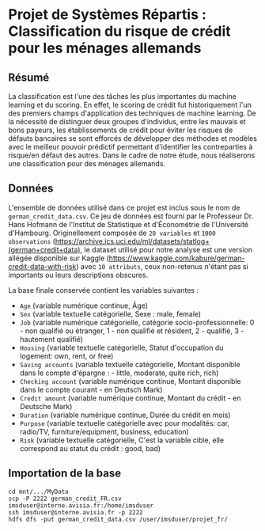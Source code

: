 # Projet de Systèmes Répartis : Classification du risque de crédit pour les ménages allemands

## Résumé

La classification est l'une des tâches les plus importantes du machine learning et du scoring. En effet, le scoring de crédit fut historiquement l'un des premiers champs d'application des techniques de machine learning. De la nécessité de distinguer deux groupes d'individus, entre les mauvais et bons payeurs, les établissements de crédit pour éviter les risques de défauts bancaires se sont efforcés de développer des méthodes et modèles avec le meilleur pouvoir prédictif permettant d'identifier les contreparties à risque/en défaut des autres. Dans le cadre de notre étude, nous réaliserons une classification pour des ménages allemands.

## Données

L'ensemble de données utilisé dans ce projet est inclus sous le nom de `german_credit_data.csv`. Ce jeu de données est fourni par le Professeur Dr. Hans Hofmann de l'Institut de Statistique et d'Économétrie de l'Université d'Hambourg. Originellement composée de `20 variables` et `1000 observations` (https://archive.ics.uci.edu/ml/datasets/statlog+(german+credit+data), le dataset utilisé pour notre analyse est une version allégée disponible sur Kaggle (https://www.kaggle.com/kabure/german-credit-data-with-risk) avec `10 attributs`, ceux non-retenus n'étant pas si importants ou leurs descriptions obscures. 

La base finale conservée contient les variables suivantes :

- `Age` (variable numérique continue, Âge)
- `Sex` (variable textuelle catégorielle, Sexe : male, female)
- `Job` (variable numérique catégorielle, catégorie socio-professionnelle: 0 - non qualifié ou étranger, 1 - non qualifié et résident, 2 - qualifié, 3 - hautement qualifié)
- `Housing` (variable textuelle catégorielle, Statut d'occupation du logement: own, rent, or free)
- `Saving accounts` (variable textuelle catégorielle, Montant disponible dans le compte d'épargne : - little, moderate, quite rich, rich)
- `Checking account` (variable numérique continue, Montant disponible dans le compte courant - en Deutsch Mark)
- `Credit amount` (variable numérique continue, Montant du crédit - en Deutsche Mark)
- `Duration` (variable numérique continue, Durée du crédit en mois)
- `Purpose` (variable textuelle catégorielle avec pour modalités: car, radio/TV, furniture/equipment, business, education)
- `Risk` (variable textuelle catégorielle, C'est la variable cible, elle correspond au statut du crédit : good, bad)

## Importation de la base

```
cd mnt/.../MyData
scp -P 2222 german_credit_FR.csv imsduser@interne.avisia.fr:/home/imsduser
ssh imsduser@interne.avisia.fr -p 2222
hdfs dfs -put german_credit_data.csv /user/imsduser/projet_fr/
```

